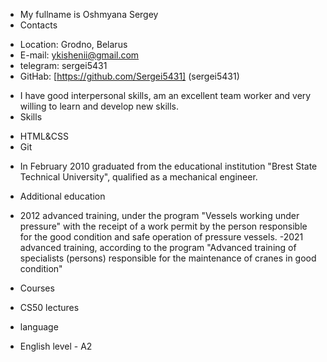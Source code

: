 * My fullname is Oshmyana Sergey
* Contacts
+ Location: Grodno, Belarus
+ E-mail: ykishenii@gmail.com
+ telegram: sergei5431
+ GitHab: [https://github.com/Sergei5431] (sergei5431)
* I have good interpersonal skills, am an excellent team worker and very willing to learn and develop new skills.
* Skills
+ HTML&CSS
+ Git
* In February 2010 graduated from the educational institution "Brest State Technical University", qualified as a mechanical engineer.
+ Additional education
- 2012 advanced training, under the program "Vessels working under pressure"
with the receipt of a work permit by the person responsible for the good condition and safe operation of pressure vessels.
-2021 advanced training, according to the program "Advanced training of specialists (persons) responsible for the maintenance of cranes in good condition"
+ Courses
- CS50 lectures
* language
+ English level - A2
